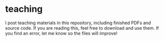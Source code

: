 # teaching
I post teaching materials in this repository, including finished PDFs and source code. If you are reading this, feel free to download and use them. If you find an error, let me know so the files will improve!